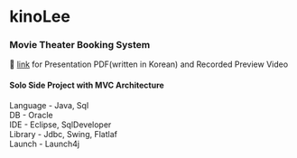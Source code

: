 <h1>kinoLee</h1>
<h3>Movie Theater Booking System </h3>
🚩
<a href="https://drive.google.com/drive/folders/1E0Pmh8I8XGXzlu24g61kqYmxL5Fy9SU2?usp=drive_link">link</a> for Presentation PDF(written in Korean) and Recorded Preview Video </br>

<h4>Solo Side Project with MVC Architecture </h4>

<div>Language - Java, Sql </br>
DB - Oracle  </br>
IDE - Eclipse, SqlDeveloper  </br>
Library - Jdbc, Swing, Flatlaf   </br>
Launch - Launch4j </div>
